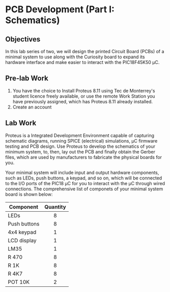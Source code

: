 # PCB Development (Part I: Schematics)

## Objectives
In this lab series of two, we will design the printed Circuit Board (PCBs) of a minimal system to use along with the Curiosity board to expand its hardware interface and make easier to interact with the PIC18F45K50 &mu;C.

## Pre-lab Work
1. You have the choice to Install Proteus 8.11 using Tec de Monterrey's student licence freely available, or use the remote Work Station you have previously assigned, which has Proteus 8.11 already installed.
2. Create an account

## Lab Work
Proteus is a Integrated Development Environment capable of capturing schematic diagrams, running SPICE (electrical) simulations, &mu;C firmware testing and PCB design. Use Proteus to develop the schematics of your minimum system, to, then, lay out the PCB and finally obtain the Gerber files, which are used by manufacturers to fabricate the physical boards for you.

Your minimal system will include input and output hardware components, such as LEDs, push buttons, a keypad, and so on, which will be connected to the I/O ports of the PIC18 &mu;C for you to interact with the &mu;C through wired connections. The comprehensive list of componets of your minimal system board is shown below:

| Component | Quantity |
| --------- | :------: |
| LEDs          | 8           |
| Push buttons  | 8	      |
| 4x4 keypad    | 1	      |
| LCD display   | 1	      |
| LM35		| 1	      |
| R 470		| 8	      |
| R 1K		| 8	      |
| R 4K7		| 8	      |
| POT 10K	| 2	      |





